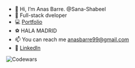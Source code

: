 - 👋 Hi, I’m Anas Barre.   @Sana-Shabeel
- 🌱 Full-stack dveloper
- 💻 [Portfolio](https://anas-barre.netlify.app/)
- ⚽️ HALA MADRID
- 📫 You can reach me anasbarre99@gmail.com
- 🔹 [LinkedIn](https://www.linkedin.com/in/anas-barre-93303723a/)

![Codewars](https://www.codewars.com/users/Sana-Shabeel/badges/large)
